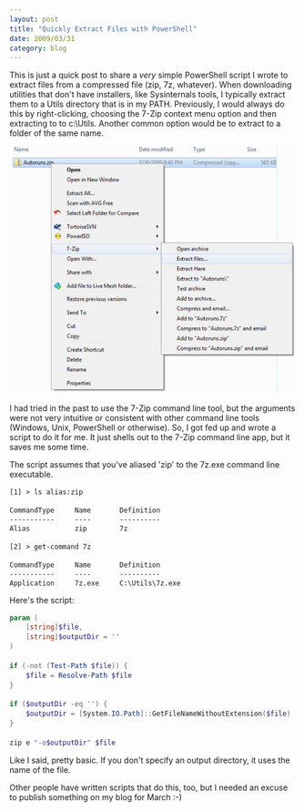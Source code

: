 ```yaml
---
layout: post
title: "Quickly Extract Files with PowerShell"
date: 2009/03/31
category: blog
---
```


This is just a quick post to share a *very* simple PowerShell script I wrote to extract files from a compressed file (zip, 7z, whatever). When downloading utilities that don't have installers, like Sysinternals tools, I typically extract them to a Utils directory that is in my PATH. Previously, I would always do this by right-clicking, choosing the 7-Zip context menu option and then extracting to to c:\Utils. Another common option would be to extract to a folder of the same name.

![7-Zip Extracting Files](/images/blog/WindowsLiveWriter/QuicklyExtractFileswithPowerShell_13450/image_2.png)

I had tried in the past to use the 7-Zip command line tool, but the arguments were not very intuitive or consistent with other command line tools (Windows, Unix, PowerShell or otherwise). So, I got fed up and wrote a script to do it for me. It just shells out to the 7-Zip command line app, but it saves me some time.

The script assumes that you've aliased 'zip' to the 7z.exe command line executable.

    [1] > ls alias:zip

    CommandType     Name       Definition
    -----------     ----       ----------
    Alias           zip        7z

    [2] > get-command 7z

    CommandType     Name       Definition
    -----------     ----       ----------
    Application     7z.exe     C:\Utils\7z.exe

Here's the script:

```powershell
param (
    [string]$file,
    [string]$outputDir = ''
)

if (-not (Test-Path $file)) {
    $file = Resolve-Path $file
}

if ($outputDir -eq '') {
    $outputDir = [System.IO.Path]::GetFileNameWithoutExtension($file)
}

zip e "-o$outputDir" $file
```

Like I said, pretty basic. If you don't specify an output directory, it uses the name of the file.

Other people have written scripts that do this, too, but I needed an excuse to publish something on my blog for March :-)



